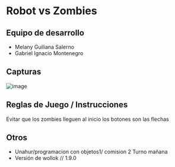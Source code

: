 # Robot vs Zombies

## Equipo de desarrollo

- Melany Guiliana Salerno
- Gabriel Ignacio Montenegro

## Capturas

![image](https://github.com/obj1-unahur-2024s1/TPGameIntegrador-colgamos/assets/123782670/5467ca3d-b392-4f55-b0a6-45df2f41b238)


## Reglas de Juego / Instrucciones
Evitar que los zombies lleguen al inicio
los botones son las flechas


## Otros

- Unahur/programacion con objetos1/ comision 2 Turno mañana
- Versión de wollok // 1.9.0

